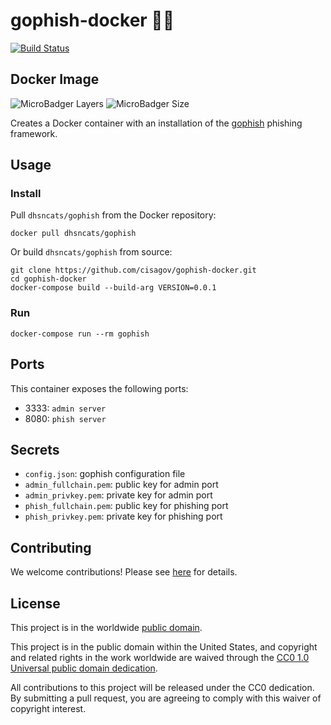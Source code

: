 # gophish-docker 🎣🐳 #

[![Build Status](https://travis-ci.com/cisagov/gophish-docker.svg?branch=develop)](https://travis-ci.com/cisagov/gophish-docker)

## Docker Image ##

![MicroBadger Layers](https://img.shields.io/microbadger/layers/dhsncats/gophish.svg)
![MicroBadger Size](https://img.shields.io/microbadger/image-size/dhsncats/gophish.svg)

Creates a Docker container with an installation of the
[gophish](https://getgophish.com) phishing framework.

## Usage ##

### Install ###

Pull `dhsncats/gophish` from the Docker repository:

    docker pull dhsncats/gophish

Or build `dhsncats/gophish` from source:

    git clone https://github.com/cisagov/gophish-docker.git
    cd gophish-docker
    docker-compose build --build-arg VERSION=0.0.1

### Run ###

    docker-compose run --rm gophish

## Ports ##

This container exposes the following ports:

- 3333: `admin server`
- 8080: `phish server`

## Secrets ##

- `config.json`: gophish configuration file
- `admin_fullchain.pem`: public key for admin port
- `admin_privkey.pem`: private key for admin port
- `phish_fullchain.pem`: public key for phishing port
- `phish_privkey.pem`: private key for phishing port

## Contributing ##

We welcome contributions!  Please see [here](CONTRIBUTING.md) for
details.

## License ##

This project is in the worldwide [public domain](LICENSE).

This project is in the public domain within the United States, and
copyright and related rights in the work worldwide are waived through
the [CC0 1.0 Universal public domain
dedication](https://creativecommons.org/publicdomain/zero/1.0/).

All contributions to this project will be released under the CC0
dedication. By submitting a pull request, you are agreeing to comply
with this waiver of copyright interest.
